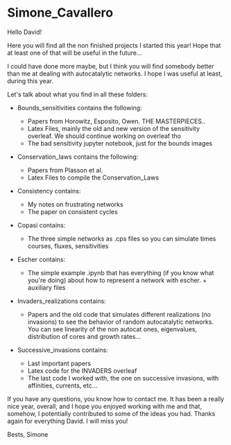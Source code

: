 # Simone_Cavallero 

Hello David!

Here you will find all the non finished projects I started this year! Hope that at least one of that will be useful in the future...

I could have done more maybe, but I think you will find somebody better than me at dealing with autocatalytic networks. I hope I was useful at least, during this year.

Let's talk about what you find in all these folders:

- Bounds_sensitivities contains the following:

	- Papers from Horowitz, Esposito, Owen. THE MASTERPIECES..
	- Latex Files, mainly the old and new version of the sensitivity overleaf. We should continue working on overleaf tho
	- The bad sensitivity jupyter notebook, just for the bounds images
	
- Conservation_laws contains the following:

	- Papers from Plasson et al.
	- Latex Files to compile the Conservation_Laws

- Consistency contains:

	- My notes on frustrating networks
	- The paper on consistent cycles
	
- Copasi contains:

	- The three simple networks as .cps files so you can simulate times courses, fluxes, sensitivities
	
- Escher contains:

	- The simple example .ipynb that has everything (if you know what you're doing) about how to represent a network with escher. + auxiliary files
	
- Invaders_realizations contains:
	
	- Papers and the old code that simulates different realizations (no invasions) to see the behavior of random autocatalytic networks. You can see linearity of the non autocat ones, eigenvalues, 					 		distribution of cores and growth rates...
	
- Successive_invasions contains:
	
	- Last important papers
	- Latex code for the INVADERS overleaf
	- The last code I worked with, the one on successive invasions, with affinities, currents, etc...
	
If you have any questions, you know how to contact me. It has been a really nice year, overall, and I hope you enjoyed working with me and that, somehow, I potentially contributed to some of the ideas you had. Thanks again for everything David. I will miss you!

Bests, Simone
